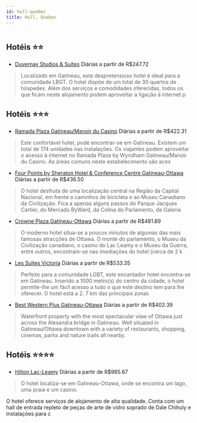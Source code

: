 ```yaml
---
id: hull-quebec
title: Hull, Quebec
---
```


<center><img src="http://photos.hotelbeds.com/giata/54/545762/545762a_hb_a_010.jpg" alt="" /></center>


## Hotéis ⭐️⭐️

-    [Duvernay Studios & Suites](https://www.hurb.com/aud/https://www.hurb.com/hoteis/hull/duvernay-studios-suites-JNP-JP026015?cmp=18055) Diárias a partir de R$247.72
   > Localizado em Gatineau, este despretensioso hotel é ideal para a comunidade LBGT. O hotel dispõe de um total de 30 quartos de hóspedes. Além dos serviços e comodidades oferecidas, todos os que ficam neste alojamento podem aproveitar a ligação à internet p

## Hotéis ⭐️⭐️⭐️

-    [Ramada Plaza Gatineau/Manoir du Casino](https://www.hurb.com/aud/https://www.hurb.com/hoteis/hull/ramada-plaza-gatineau-manoir-du-casino-JNP-JP074386?cmp=18055) Diárias a partir de R$422.31
   > Este confortável hotel, pode encontrar-se em Gatineau. Existem um total de 174 unidades nas instalações. Os viajantes podem aproveitar o acesso à internet no Ramada Plaza by Wyndham Gatineau/Manoir du Casino. As áreas comuns neste estabelecimento são aces
-    [Four Points by Sheraton Hotel & Conference Centre Gatineau-Ottawa](https://www.hurb.com/aud/https://www.hurb.com/hoteis/hull/four-points-by-sheraton-hotel-conference-centre-gatineau-ottawa-JNP-JP812179?cmp=18055) Diárias a partir de R$436.50
   > O hotel desfruta de uma localização central na Região da Capital Nacional, em frente a caminhos de bicicleta e ao Museu Canadiano da Civilização. Fica a apenas alguns passos do Parque Jacques Cartier, do Mercado ByWard, da Colina do Parlamento, da Galeria
-    [Crowne Plaza Gatineau-Ottawa](https://www.hurb.com/aud/https://www.hurb.com/hoteis/hull/crowne-plaza-gatineau-ottawa-JNP-JP074385?cmp=18055) Diárias a partir de R$481.89
   > O moderno hotel situa-se a poucos minutos de algumas das mais famosas atracções de Ottawa. O monte do parlamento, o Museu da Civilização canadiano, o casino do Lac Leamy e o Museu da Guerra, entre outros, encontram-se nas imediações do hotel (cerca de 2 k
-    [Les Suites Victoria](https://www.hurb.com/aud/https://www.hurb.com/hoteis/hull/les-suites-victoria-JNP-JP042836?cmp=18055) Diárias a partir de R$533.35
   > Perfeito para a comunidade LGBT, este encantador hotel encontra-se em Gatineau. Inserido a 1000 metro(s) do centro da cidade, o hotel permite-lhe um fácil acesso a tudo o que este destino tem para lhe oferecer. O hotel está a 2. 7 km das principais zonas 
-    [Best Western Plus Gatineau-Ottawa](https://www.hurb.com/aud/https://www.hurb.com/hoteis/hull/best-western-plus-gatineau-ottawa-JNP-JP734907?cmp=18055) Diárias a partir de R$402.39
   > Waterfront property with the most spectacular view of Ottawa just across the Alexandra bridge in Gatineau. Well situated in Gatineau/Ottawa downtown with a variety of restaurants, shopping, cinemas, parks and nature trails all nearby.

## Hotéis ⭐️⭐️⭐️⭐️

-    [Hilton Lac-Leamy](https://www.hurb.com/aud/https://www.hurb.com/hoteis/hull/hilton-lac-leamy-JNP-JP915135?cmp=18055) Diárias a partir de R$985.67
   > O hotel localiza-se em Gatineau-Ottawa, onde se encontra um lago, uma praia e um casino.

O hotel oferece serviços de alojamento de alta qualidade. Conta com um hall de entrada repleto de peças de arte de vidro soprado de Dale Chihuly e instalações para c
